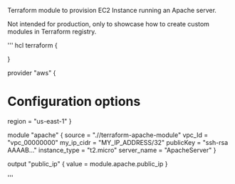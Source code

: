 Terraform module to provision EC2 Instance running an Apache server.

Not intended for production, only to showcase how to create custom modules in Terraform registry.

'''
hcl
terraform {
  
}

provider "aws" {
  # Configuration options
  region  = "us-east-1"
}

module "apache" {
    source = ".//terraform-apache-module"
    vpc_Id = "vpc_00000000"
    my_ip_cidr = "MY_IP_ADDRESS/32"
    publicKey    = "ssh-rsa AAAAB..."
    instance_type = "t2.micro"
    server_name   = "ApacheServer"
}

output "public_ip" {
  value = module.apache.public_ip
}

'''
